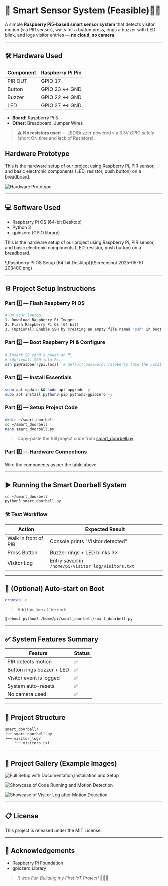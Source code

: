 # 📡 Smart Sensor System (Feasible)🚪🔔

A simple **Raspberry Pi5-based smart sensor system** that detects visitor motion (via PIR sensor), waits for a button press, rings a buzzer with LED blink, and logs visitor entries — **no cloud, no camera**.

---

## 🛠️ Hardware Used

| Component | Raspberry Pi Pin |
| --------- | ---------------- |
| PIR OUT   | GPIO 17          |
| Button    | GPIO 23 ↔ GND    |
| Buzzer    | GPIO 22 ↔ GND    |
| LED       | GPIO 27 ↔ GND    |

* **Board:** Raspberry Pi 5
* **Other:** Breadboard, Jumper Wires

> ⚠️ **No resistors used** — LED/Buzzer powered via 3.3V GPIO safely (short ON time and lack of Resistors).

## Hardware Prototype

This is the hardware setup of our project using Raspberry Pi, PIR sensor, and basic electronic components (LED, resistor, push button) on a breadboard.

![Hardware Prototype](IMG-20250510-WA0017.jpg)

---

## 💻 Software Used

* Raspberry Pi OS (64-bit Desktop)
* Python 3
* gpiozero (GPIO library)

This is the hardware setup of our project using Raspberry Pi, PIR sensor, and basic electronic components (LED, resistor, push button) on a breadboard.

![Raspberry Pi OS Setup (64-bit Desktop)](Screenshot 2025-05-10 203400.png)

---

## ⚙️ Project Setup Instructions

### Part 1️⃣ — Flash Raspberry Pi OS

```bash
# On your laptop:
1. Download Raspberry Pi Imager
2. Flash Raspberry Pi OS (64-bit)
3. (Optional) Enable SSH by creating an empty file named 'ssh' in boot partition (I used it for Setup)
```

### Part 2️⃣ — Boot Raspberry Pi & Configure

```bash
# Insert SD card & power on Pi
# (Optional) SSH into Pi:
ssh pi@raspberrypi.local  # default password: raspberry (Use the Local name you used while setting up)
```

### Part 3️⃣ — Install Essentials

```bash
sudo apt update && sudo apt upgrade -y
sudo apt install python3-pip python3-gpiozero -y
```

### Part 4️⃣ — Setup Project Code

```bash
mkdir ~/smart_doorbell
cd ~/smart_doorbell
nano smart_doorbell.py
```

> Copy-paste the full project code from [smart\_doorbell.py](smart_doorbell.py)

### Part 5️⃣ — Hardware Connections

Wire the components as per the table above. 

---

## ▶️ Running the Smart Doorbell System

```bash
cd ~/smart_doorbell
python3 smart_doorbell.py
```

### 🛠️ Test Workflow

| Action               | Expected Result                                    |
| -------------------- | -------------------------------------------------- |
| Walk in front of PIR | Console prints "Visitor detected"                  |
| Press Button         | Buzzer rings + LED blinks 3×                       |
| Visitor Log          | Entry saved in `/home/pi/visitor_log/visitors.txt` |

---

## 🚀 (Optional) Auto-start on Boot

```bash
crontab -e
```

> Add this line at the end:

```bash
@reboot python3 /home/pi/smart_doorbell/smart_doorbell.py
```

---

## ✅ System Features Summary

| Feature                   | Status |
| ------------------------- | ------ |
| PIR detects motion        | ✅      |
| Button rings buzzer + LED | ✅      |
| Visitor event is logged   | ✅      |
| System auto-resets        | ✅      |
| No camera used            | ✅      |

---

## 📂 Project Structure

```bash
smart_doorbell/
├── smart_doorbell.py
└── visitor_log/
    └── visitors.txt
```

---

## 📸 Project Gallery (Example Images)

![Full Setup with Documentation,Installation and Setup](IMG-20250510-WA0012.jpg)

![Showcase of Code Running and Motion Detection](IMG-20250510-WA0011.jpg)

![Showcase of Visitor Log after Motion Detection](IMG-20250510-WA0013.jpg)

---

## 📋 License

This project is released under the MIT License.

---

## 🙌 Acknowledgements

* Raspberry Pi Foundation
* gpiozero Library

> *It was Fun Building my First IoT Project!* 🚪🔔✨
